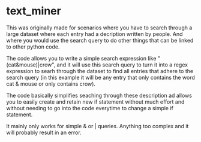 # text_miner
This was originally made for scenarios where you have to search through a large dataset where each entry had a decription written by people. And where you would use the search query to do other things that can be linked to other python code.

The code allows you to write a simple search expression like "(cat&mouse)|crow", and it will use this search query to turn it into a regex expression to searh through the dataset to find all entries that adhere to the search query (in this example it will be any entry that only contains the word cat & mouse or only contains crow). 

The code basically simplifies seaching through these description ad allows you to easily create and retain new if statement without much effort and without needing to go into the code everytime to change a simple if statement.

It mainly only works for simple & or | queries. Anything too complex and it will probably result in an error.